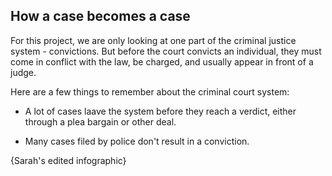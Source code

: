 ## How a case becomes a case

For this project, we are only looking at one part of the criminal justice system - convictions. But before the court convicts an individual, they must come in conflict with the law, be charged, and usually appear in front of a judge. 

Here are a few things to remember about the criminal court system:

- A lot of cases laave the system before they reach a verdict, either through a plea bargain or other deal. 

- Many cases filed by police don't result in a conviction.

{Sarah's edited infographic} 